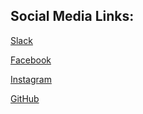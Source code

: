 Social Media Links:
-------------------

[Slack](https://rit-sse.slack.com)

[Facebook](https://www.facebook.com/sse-members/)

[Instagram](https://www.instagram.com/rit_sse/)

[GitHub](https://github.com/rit-sse)

